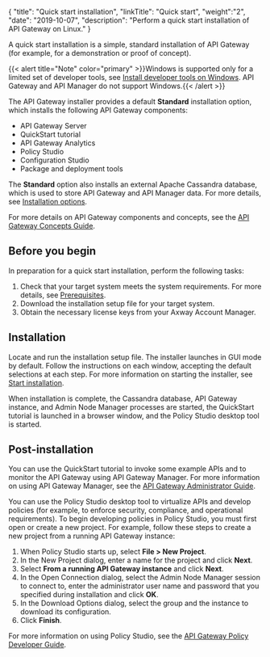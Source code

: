 {
"title": "Quick start installation",
"linkTitle": "Quick start",
"weight":"2",
"date": "2019-10-07",
"description": "Perform a quick start installation of API Gateway on Linux."
}

A quick start installation is a simple, standard installation of API Gateway (for example, for a demonstration or proof of concept).

{{< alert title="Note" color="primary" >}}Windows is supported only for a limited set of developer tools, see [Install developer tools on Windows](/docs/apim_installation/apigtw_install/install_dev_tools/). API Gateway and API Manager do not support Windows.{{< /alert >}}

The API Gateway installer provides a default **Standard** installation option, which installs the following API Gateway components:

* API Gateway Server
* QuickStart tutorial
* API Gateway Analytics
* Policy Studio
* Configuration Studio
* Package and deployment tools

The **Standard** option also installs an external Apache Cassandra database, which is used to store API Gateway and API Manager data. For more details, see [Installation options](installation).

For more details on API Gateway components and concepts, see the [API Gateway Concepts Guide](/bundle/APIGateway_77_ConceptsGuide_allOS_en_HTML5).

## Before you begin

In preparation for a quick start installation, perform the following tasks:

1. Check that your target system meets the system requirements. For more details, see [Prerequisites](system_requirements).
2. Download the installation setup file for your target system.
3. Obtain the necessary license keys from your Axway Account Manager.

## Installation

Locate and run the installation setup file. The installer launches in GUI mode by default. Follow the instructions on each window, accepting the default selections at each step. For more information on starting the installer, see [Start installation](installation).

When installation is complete, the Cassandra database, API Gateway instance, and Admin Node Manager processes are started, the QuickStart tutorial is launched in a browser window, and the Policy Studio desktop tool is started.

## Post-installation

You can use the QuickStart tutorial to invoke some example APIs and to monitor the API Gateway using API Gateway Manager. For more information on using API Gateway Manager, see the
[API Gateway Administrator Guide](/bundle/APIGateway_77_AdministratorGuide_allOS_en_HTML5/).

You can use the Policy Studio desktop tool to virtualize APIs and develop policies (for example, to enforce security, compliance, and operational requirements). To begin developing policies in Policy Studio, you must first open or create a new project. For example, follow these steps to create a new project from a running API Gateway instance:

1. When Policy Studio starts up, select **File > New Project**.
2. In the New Project dialog, enter a name for the project and click **Next**.
3. Select **From a running API Gateway instance** and click **Next**.
4. In the Open Connection dialog, select the Admin Node Manager session to connect to, enter the administrator user name and password that you specified during installation and click **OK**.
5. In the Download Options dialog, select the group and the instance to download its configuration.
6. Click **Finish**.

For more information on using Policy Studio, see the [API Gateway Policy Developer Guide](/bundle/APIGateway_77_PolicyDevGuide_allOS_en_HTML5/).
